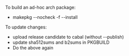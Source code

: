 To build an ad-hoc arch package:

* makepkg --nocheck -f --install

To update changes:

* upload release candidate to cabal (without --publish)
* update sha512sums and b2sums in PKGBUILD
* Do the above again
